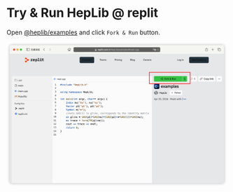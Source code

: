 # Try & Run HepLib @ replit

Open [@heplib/examples](https://replit.com/@heplib/examples#main.cpp) and click `Fork & Run` button.

![](replit.png)
